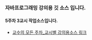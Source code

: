 ### 자바프로그래밍 강의용 깃 소스 입니다.
#### 5주차 3교시 작업소스입니다.
- [교수의 모든 주차_교시별 강의용소스 링크](https://github.com/kimilguk/java/branches/all)

